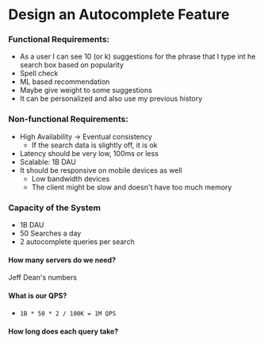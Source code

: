 # Design an Autocomplete Feature

### Functional Requirements:

* As a user I can see 10 (or k) suggestions for the phrase that I type
  int he search box based on popularity
* Spell check
* ML based recommendation
* Maybe give weight to some suggestions
* It can be personalized and also use my previous history

### Non-functional Requirements:

* High Availability -> Eventual consistency
  - If the search data is slightly off, it is ok
* Latency should be very low, 100ms or less
* Scalable: 1B DAU
* It should be responsive on mobile devices as well
  - Low bandwidth devices
  - The client might be slow and doesn't have too much memory

### Capacity of the System

* 1B DAU
* 50 Searches a day
* 2 autocomplete queries per search


#### How many servers do we need?
Jeff Dean's numbers


#### What is our QPS?

* `1B * 50 * 2 / 100K = 1M QPS`

#### How long does each query take?


